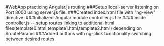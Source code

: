 #WebApp practicing Angular.js routing
###Setup local-server listening on Port 8000 using server.js file. 
###Created index.html file with "ng-view" directive.
###Initialized Angular module controller.js file 
####Inside controller.js --  setup routes linking to additional html files(template0.html,template1.html,template2.html) depending on $routeParams
###Added buttons with ng-click functionality switching between desired routes
